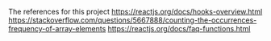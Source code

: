 The references for this project
https://reactjs.org/docs/hooks-overview.html
https://stackoverflow.com/questions/5667888/counting-the-occurrences-frequency-of-array-elements
https://reactjs.org/docs/faq-functions.html